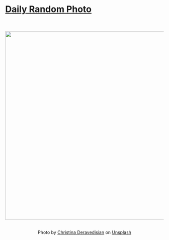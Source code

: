 # [Daily Random Photo](https://www.dailyrandomphoto.com/)

<div align="center">
  <br>
  <br>
  <a href="https://www.dailyrandomphoto.com/p/2021/2021-04-19/"><img src="https://images.unsplash.com/photo-1616746109812-4935c74814ce?crop=entropy&cs=tinysrgb&fit=max&fm=jpg&ixid=Mnw3NzUwOHwwfDF8cmFuZG9tfHx8fHx8fHx8MTYxODc5MDU2Nw&ixlib=rb-1.2.1&q=80&w=1080" width="600px"></a>
  <br>
  <br>
  <p class="has-text-grey">Photo by <a href="https://unsplash.com/@92designed?utm_source=Daily%20Random%20Photo&amp;utm_medium=referral" target="_blank" rel="noopener noreferrer">Christina Deravedisian</a> on <a href="https://unsplash.com/photos/AI4cL5ZKYeo?utm_source=Daily%20Random%20Photo&amp;utm_medium=referral" target="_blank" rel="noopener noreferrer">Unsplash</a></p>
</div>
